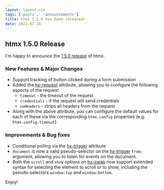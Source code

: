 ```yaml
---
layout: layout.njk
tags: ['posts',  'announcements']
title: htmx 1.5.0 has been released!
date: 2021-07-16
---
```


## htmx 1.5.0 Release

I'm happy to announce the [1.5.0 release](https://unpkg.com/browse/htmx.org@1.5.0/) of htmx.

### New Features & Major Changes

* Support tracking of button clicked during a form submission
* Added the [hx-request](/attributes/hx-request) attribute, allowing you to configure the following aspects of the request
    * `timeout` - the timeout of the request
    * `credentials` - if the request will send credentials
    * `noHeaders` - strips all headers from the request
* Along with the above attribute, you can configure the default values for each of these via the corresponding `htmx.config`
  properties (e.g. `htmx.config.timeout`)
  
### Improvements & Bug fixes

* Conditional polling via the [hx-trigger](/attributes/hx-trigger) attribute
* `document` is now a valid pseudo-selector on the [hx-trigger](/attributes/hx-trigger) `from:` argument, allowing you
  to listen for events on the document.
* Both the `scroll` and `show` options on [hx-swap](/attributes/hx-swap) now support extended syntax for selecting the
  element to scroll or to show, including the pseudo-selectors `window:top` and `window:bottom`.


Enjoy!
